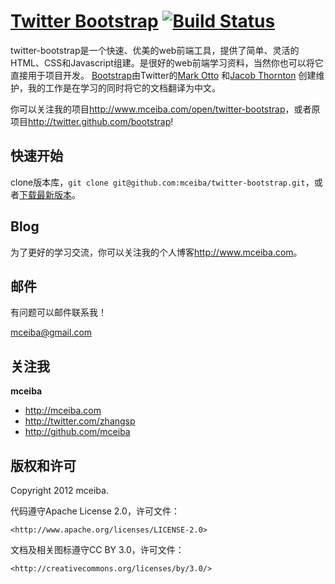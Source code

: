 [Twitter Bootstrap](http://twitter.github.com/bootstrap) [![Build Status](https://secure.travis-ci.org/twitter/bootstrap.png)](http://travis-ci.org/twitter/bootstrap)
=================

twitter-bootstrap是一个快速、优美的web前端工具，提供了简单、灵活的HTML、CSS和Javascript组建。是很好的web前端学习资料，当然你也可以将它直接用于项目开发。 [Bootstrap](https://github.com/twitter/bootstrap)由Twitter的[Mark Otto](http://twitter.com/mdo) 和[Jacob Thornton](http://twitter.com/fat) 创建维护，我的工作是在学习的同时将它的文档翻译为中文。

你可以关注我的项目<http://www.mceiba.com/open/twitter-bootstrap>，或者原项目<http://twitter.github.com/bootstrap>!


快速开始
-----------

clone版本库，`git clone git@github.com:mceiba/twitter-bootstrap.git`，或者[下载最新版本](https://github.com/mceiba/twitter-bootstrap/zipball/master)。


Blog
----

为了更好的学习交流，你可以关注我的个人博客<http://www.mceiba.com>。


邮件
------------

有问题可以邮件联系我！

mceiba@gmail.com


关注我
-------

**mceiba**

+ <http://mceiba.com>
+ <http://twitter.com/zhangsp>
+ <http://github.com/mceiba>


版权和许可
---------------------

Copyright 2012 mceiba.

代码遵守Apache License 2.0，许可文件：

	<http://www.apache.org/licenses/LICENSE-2.0>

文档及相关图标遵守CC BY 3.0，许可文件：

	<http://creativecommons.org/licenses/by/3.0/>